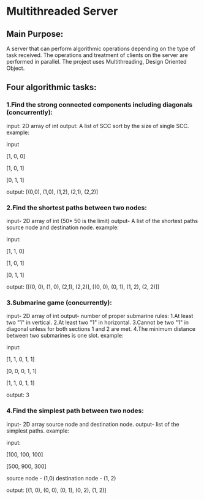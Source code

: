 # Multithreaded Server

## Main Purpose:
A server that can perform algorithmic operations depending on the type of task received.
The operations and treatment of clients on the server are performed in parallel.
The project uses Multithreading, Design Oriented Object.

## Four algorithmic tasks:

### 1.Find the strong connected components including diagonals (concurrently):

input: 2D array of int
output: A list of SCC sort by the size of single SCC.
example:

input

[1, 0, 0] 

[1, 0, 1]

[0, 1, 1]

output: [(0,0), (1,0), (1,2), (2,1), (2,2)]

### 2.Find the shortest paths between two nodes:

input- 2D array of int (50* 50 is the limit)
output- A list of the shortest paths source node and destination node.
example:

input:

[1, 1, 0]

[1, 0, 1]

[0, 1, 1]

output: [[(0, 0), (1, 0), (2,1), (2,2)], [(0, 0), (0, 1), (1, 2), (2, 2)]]

### 3.Submarine game (concurrently):

input- 2D array of int
output- number of proper submarine
rules:
1.At least two "1" in vertical.
2.At least two "1" in horizontal.
3.Cannot be two "1" in diagonal unless for both sections 1 and 2 are met.
4.The minimum distance between two submarines is one slot.
example:

input:

[1, 1, 0, 1, 1]

[0, 0, 0, 1, 1]

[1, 1, 0, 1, 1]

output: 3

### 4.Find the simplest path between two nodes:

input- 2D array source node and destination node.
output- list of the simplest paths.
example:

input:

[100, 100, 100]

[500, 900, 300]

source node - (1,0)
destination node - (1, 2)

output: [(1, 0), (0, 0), (0, 1), (0, 2), (1, 2)]
